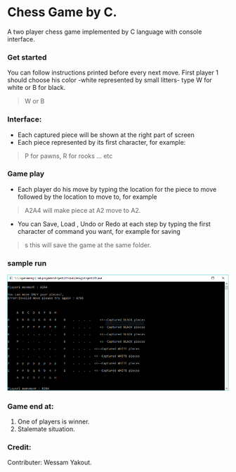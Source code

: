 # Chess Game by C.
A two player chess game implemented by C language with console interface.

### Get started
You can follow instructions printed before every next move.
First player 1 should choose his color -white represented by small litters- type W for white or B for black.
> W
or 
> B

### Interface:
- Each captured piece will be shown at the right part of screen
- Each piece represented by its first character, for example:
> P for pawns, R for rooks ... etc

### Game play
- Each player do his move by typing the location for the piece to move followed by the location to move to, for example
> A2A4
will make piece at A2 move to A2.
- You can Save, Load , Undo or Redo at each step by typing the first character of command you want, for example for saving
> s
this will save the game at the same folder.

### sample run
![Sample Run](https://raw.githubusercontent.com/yousefzook/Chess-Game/master/Sample%20run.PNG)

### Game end at:
1. One of players is winner.
2. Stalemate situation.

### Credit:
Contributer: Wessam Yakout.
